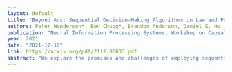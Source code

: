 ```yaml
---
layout: default 
title: "Beyond Ads: Sequential Decision-Making Algorithms in Law and Public Policy"
authors: Peter Henderson*, Ben Chugg*, Brandon Anderson, Daniel E. Ho
publication: "Neural Information Processing Systems, Workshop on Causal Inference Challenges in Sequential Decision Making: Bridging Theory and Practice"
year: 2021
date: "2021-12-10"
link: https://arxiv.org/pdf/2112.06833.pdf
abstract: "We explore the promises and challenges of employing sequential decision-making algorithms &mdash; such as bandits, reinforcement learning, and active learning &mdash; in the public sector. While such algorithms have been heavily studied in settings that are suitable for the private sector (e.g., online advertising), the public sector could greatly benefit from these approaches, but poses unique methodological challenges for machine learning. We highlight several applications of sequential decision-making algorithms in regulation and governance, and discuss areas for further research which would enable them to be more widely applicable, fair, and effective. In particular, ensuring that these systems learn rational, causal decision- making policies can be difficult and requires great care. We also note the potential risks of such deployments and urge caution when conducting work in this area. We hope our work inspires more investigation of public-sector sequential decision-making applications, which provide unique challenges for machine learning researchers and can be socially beneficial."
---
```


